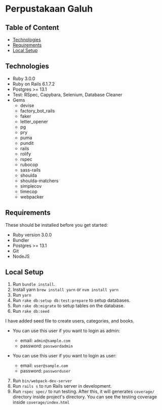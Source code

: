 # Perpustakaan Galuh
## Table of Content
- [Technologies](#technologies)
- [Requirements](#requirements)
- [Local Setup](#local-setup)
## Technologies
- Ruby 3.0.0
- Ruby on Rails 6.1.7.2
- Postgres >= 13.1
- Test: RSpec, Capybara, Selenium, Database Cleaner
- Gems
  - devise
  - factory_bot_rails
  - faker
  - letter_opener
  - pg
  - pry
  - puma
  - pundit
  - rails
  - rolify
  - rspec
  - rubocop
  - sass-rails
  - shoulda
  - shoulda-matchers
  - simplecov
  - timecop
  - webpacker

## Requirements
These should be installed before you get started:
- Ruby version 3.0.0
- Bundler
- Postgres >= 13.1
- Git
- NodeJS
## Local Setup
1. Run `bundle install`.
2. Install yarn `brew install yarn` or `nvm install yarn`
3. Run `yarn`
4. Run `rake db:setup db:test:prepare` to setup databases.
5. Run `rake db:migrate` to setup tables on the database.
6. Run `rake db:seed`

  I have added seed file to create users, categories, and books.
  - You can use this user if you want to login as admin:
    - email: `admin@sample.com`
    - password: `passwordadmin`

  - You can use this user if you want to login as user:
    - email: `user@sample.com`
    - password: `passworduser`
7. Run `bin/webpack-dev-server`
8. Run `rails s` to run Rails server in development.
9. Run `rspec spec/` to run testing. After this, it will generates `coverage/` directory inside project's directory. You can see the testing coverage inside `coverage/index.html`
